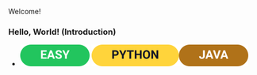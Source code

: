 Welcome!

### Hello, World! (Introduction)
- ![EASY](Miscellaneous/Badges/Easy.svg)    ![PYTHON](Miscellaneous/Badges/Python.svg)![JAVA](Miscellaneous/Badges/Java.svg)